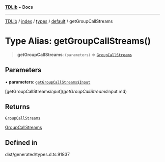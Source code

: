 [**TDLib**](../../../../../../README.md) • **Docs**

***

[TDLib](../../../../../../modules.md) / [index](../../../../../README.md) / [types](../../../README.md) / [default](../README.md) / getGroupCallStreams

# Type Alias: getGroupCallStreams()

> **getGroupCallStreams**: (`parameters`) => [`GroupCallStreams`](GroupCallStreams.md)

## Parameters

• **parameters**: [`getGroupCallStreams$Input`](getGroupCallStreams$Input.md)

[getGroupCallStreams$Input](getGroupCallStreams$Input.md)

## Returns

[`GroupCallStreams`](GroupCallStreams.md)

[GroupCallStreams](GroupCallStreams.md)

## Defined in

dist/generated/types.d.ts:91837
